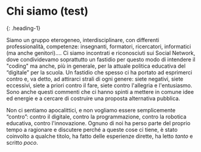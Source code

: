 
Chi siamo (test)
=========
{: .heading-1}

Siamo un gruppo eterogeneo, interdisciplinare, con differenti professionalità, competenze: insegnanti, formatori, ricercatori, informatici (ma anche genitori)…. 
Ci siamo incontrati e riconosciuti sui Social Network, dove condividevamo soprattutto un fastidio per questo modo di intendere il "coding" ma anche, più in generale, 
per la attuale politica educativa del “digitale” per la scuola. Un fastidio che spesso ci ha portato ad esprimerci contro e, va detto, 
ad attirarci strali di ogni genere: siete negativi, siete eccessivi, siete a priori contro il fare, siete contro l'allegria e l'entusiasmo. 
Sono anche questi commenti che ci hanno spinti a mettere in comune idee ed energie e a cercare di costruire una proposta alternativa pubblica.

Non ci sentiamo apocalittici, e non vogliamo essere semplicemente “contro”: contro il digitale, contro la programmazione, 
contro la robotica educativa, contro l'innovazione. Ognuno di noi ha perso parte del proprio tempo a ragionare e 
discutere perché a queste cose ci tiene, è stato coinvolto a qualche titolo, ha fatto delle esperienze dirette, 
ha letto _tanto_ e scritto _poco_.

